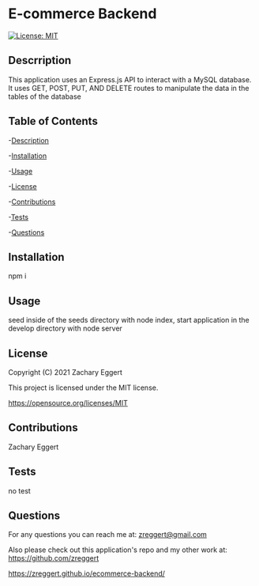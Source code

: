 # E-commerce Backend
  
  [![License: MIT](https://img.shields.io/badge/License-MIT-yellow.svg)](https://opensource.org/licenses/MIT)

  ## Descrription
  This application uses an Express.js API to interact with a MySQL database. It uses GET, POST, PUT, AND DELETE routes to manipulate the data in the tables of the database 

  ## Table of Contents
  -[Description](#description)

  -[Installation](#installation)

  -[Usage](#usage)

  -[License](#license)

  -[Contributions](#contributions)

  -[Tests](#tests)

  -[Questions](#questions)


  ## Installation
  npm i

  ## Usage
  seed inside of the seeds directory with node index, start application in the develop directory with node server

  ## License
  Copyright (C) 2021 Zachary Eggert

  This project is licensed under the MIT license.

  https://opensource.org/licenses/MIT

  ## Contributions
  Zachary Eggert

  ## Tests
  no test

  ## Questions
  For any questions you can reach me at:
  zreggert@gmail.com

  Also please check out this application's repo and my other work at:
  https://github.com/zreggert

https://zreggert.github.io/ecommerce-backend/